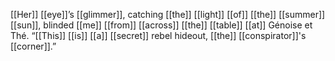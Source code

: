 [[Her]] [[eye]]’s [[glimmer]], catching [[the]] [[light]] [[of]] [[the]] [[summer]] [[sun]], blinded [[me]] [[from]] [[across]] [[the]] [[table]] [[at]] Génoise et Thé. “[[This]] [[is]] [[a]] [[secret]] rebel hideout, [[the]] [[conspirator]]'s [[corner]].”
